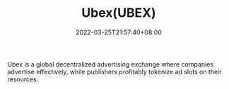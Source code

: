 ﻿---
weight: 
title: "Ubex(UBEX)"
description: "Ubex is a global decentralized advertising exchange where companies advertise effectively, while publishers profitably tokenize ad slots on their resources."
date: 2022-03-25T21:57:40+08:00
lastmod: 2022-03-25T16:45:40+08:00
draft: false
authors: ["Metabd"]
featuredImage: "ubexubex.webp"
link: ""
tags: ["Êý×Ö´ú±Ò","Ubex(UBEX)"]
categories: ["navigation"]
navigation: ["Êý×Ö´ú±Ò"]
lightgallery: true
toc: true
pinned: false
recommend: false
recommend1: false
---
Ubex is a global decentralized advertising exchange where companies advertise effectively, while publishers profitably tokenize ad slots on their resources.
